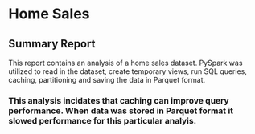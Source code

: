 # Home Sales

## Summary Report
This report contains an analysis of a home sales dataset. PySpark was utilized to read in the dataset, create temporary views, run SQL queries, caching, partitioning and saving the data in Parquet format.

### This analysis incidates that caching can improve query performance. When data was stored in Parquet format it slowed performance for this particular analyis.